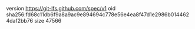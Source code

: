 version https://git-lfs.github.com/spec/v1
oid sha256:fd68c11db6f9a8a9ac9e894694c778e56e4ea8f47d1e2986b0144624daf2bb76
size 47566
